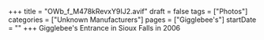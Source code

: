 +++
title = "OWb_f_M478kRevxY9IJ2.avif"
draft = false
tags = ["Photos"]
categories = ["Unknown Manufacturers"]
pages = ["Gigglebee's"]
startDate = ""
+++
Gigglebee's Entrance in Sioux Falls in 2006
